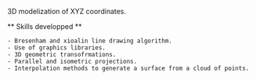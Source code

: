 3D modelization of XYZ coordinates.

** Skills developped **
	
	- Bresenham and xioalin line drawing algorithm.
	- Use of graphics libraries.
	- 3D geometric transofrmations.
	- Parallel and isometric projections.
	- Interpolation methods to generate a surface from a cloud of points.
